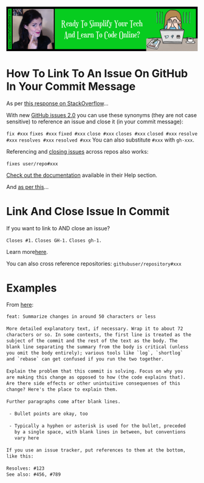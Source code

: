 <a href='https://www.learntocodeonline.com/'>![Learn To Code Online By Clicking Here](../Images/learn-to-code-online.png?raw=true "Learn To Code Online")</a>

# How To Link To An Issue On GitHub In Your Commit Message

As per [this response on StackOverflow](https://stackoverflow.com/a/6742691/10474024)...

With new [GitHub issues 2.0](https://github.com/blog/831-issues-2-0-the-next-generation) you can use these synonyms (they are not case sensitive) to reference an issue and close it (in your commit message):

`fix #xxx`
`fixes #xxx`
`fixed #xxx`
`close #xxx`
`closes #xxx`
`closed #xxx`
`resolve #xxx`
`resolves #xxx`
`resolved #xxx`
You can also substitute `#xxx` with `gh-xxx`.

Referencing and [closing issues](https://github.com/blog/1439-closing-issues-across-repositories) across repos also works:

  `fixes user/repo#xxx`

[Check out the documentation](https://help.github.com/articles/closing-issues-via-commit-messages) available in their Help section.

And [as per this](https://stackoverflow.com/a/1689670/10474024)...

# Link And Close Issue In Commit

If you want to link to AND close an issue?

`Closes #1.`
`Closes GH-1.`
`Closes gh-1.`

Learn more[here](http://github.com/blog/411-github-issue-tracker).

You can also cross reference repositories:
`githubuser/repository#xxx`

# Examples

From [here](https://stackoverflow.com/a/40139298/10474024):
```
feat: Summarize changes in around 50 characters or less

More detailed explanatory text, if necessary. Wrap it to about 72
characters or so. In some contexts, the first line is treated as the
subject of the commit and the rest of the text as the body. The
blank line separating the summary from the body is critical (unless
you omit the body entirely); various tools like `log`, `shortlog`
and `rebase` can get confused if you run the two together.

Explain the problem that this commit is solving. Focus on why you
are making this change as opposed to how (the code explains that).
Are there side effects or other unintuitive consequenses of this
change? Here's the place to explain them.

Further paragraphs come after blank lines.

 - Bullet points are okay, too

 - Typically a hyphen or asterisk is used for the bullet, preceded
   by a single space, with blank lines in between, but conventions
   vary here

If you use an issue tracker, put references to them at the bottom,
like this:

Resolves: #123
See also: #456, #789
```
